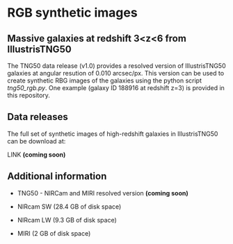 # RGB synthetic images

## Massive galaxies at redshift 3<z<6 from IllustrisTNG50

The TNG50 data release (v1.0) provides a resolved version of IllustrisTNG50 galaxies at angular resution of 0.010 arcsec/px. This version can be used to create synthetic RBG images of the galaxies using the python script *tng50_rgb.py*. One example (galaxy ID 188916 at redshift z=3) is provided in this repository.

## Data releases

The full set of synthetic images of high-redshift galaxies in IllustrisTNG50 can be download at:

LINK **(coming soon)**

## Additional information

* TNG50 - NIRCam and MIRI resolved version **(coming soon)**

* NIRcam SW (28.4 GB of disk space)

* NIRcam LW  (9.3 GB of disk space)

* MIRI (2 GB of disk space)
